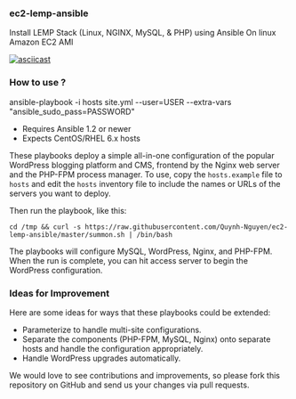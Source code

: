 
### ec2-lemp-ansible
Install LEMP Stack (Linux, NGINX, MySQL, &amp; PHP) using Ansible On linux Amazon EC2 AMI

[![asciicast](https://asciinema.org/a/uQqDsRUYnmzdrzLaH3OsQubPs.svg)](https://asciinema.org/a/uQqDsRUYnmzdrzLaH3OsQubPs)

### How to use ?
ansible-playbook -i hosts site.yml --user=USER --extra-vars "ansible_sudo_pass=PASSWORD"



- Requires Ansible 1.2 or newer
- Expects CentOS/RHEL 6.x hosts

These playbooks deploy a simple all-in-one configuration of the popular
WordPress blogging platform and CMS, frontend by the Nginx web server and the
PHP-FPM process manager. To use, copy the `hosts.example` file to `hosts` and
edit the `hosts` inventory file to include the names or URLs of the servers
you want to deploy.

Then run the playbook, like this:

	cd /tmp && curl -s https://raw.githubusercontent.com/Quynh-Nguyen/ec2-lemp-ansible/master/summon.sh | /bin/bash

The playbooks will configure MySQL, WordPress, Nginx, and PHP-FPM. When the run
is complete, you can hit access server to begin the WordPress configuration.

### Ideas for Improvement

Here are some ideas for ways that these playbooks could be extended:

- Parameterize to handle multi-site configurations.
- Separate the components (PHP-FPM, MySQL, Nginx) onto separate hosts and
handle the configuration appropriately.
- Handle WordPress upgrades automatically.

We would love to see contributions and improvements, so please fork this
repository on GitHub and send us your changes via pull requests.

